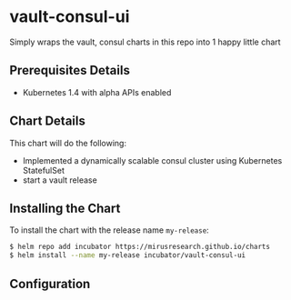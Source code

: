 # vault-consul-ui
Simply wraps the vault, consul charts in this repo into 1 happy little chart

## Prerequisites Details
* Kubernetes 1.4 with alpha APIs enabled

## Chart Details
This chart will do the following:

* Implemented a dynamically scalable consul cluster using Kubernetes StatefulSet
* start a vault release

## Installing the Chart

To install the chart with the release name `my-release`:

```bash
$ helm repo add incubator https://mirusresearch.github.io/charts
$ helm install --name my-release incubator/vault-consul-ui
```

## Configuration

